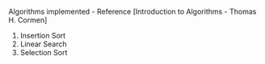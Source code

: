 Algorithms implemented - Reference [Introduction to Algorithms - Thomas H. Cormen]
1. Insertion Sort
2. Linear Search
3. Selection Sort